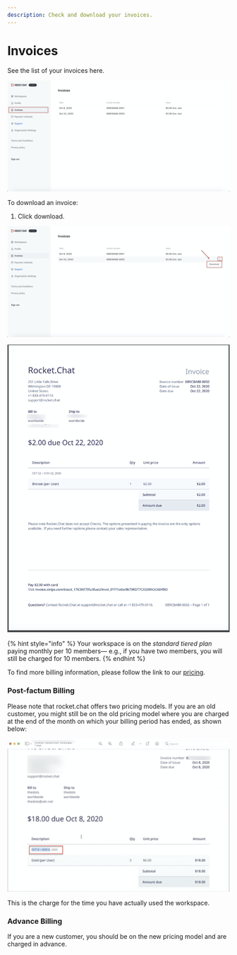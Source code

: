 ```yaml
---
description: Check and download your invoices.
---
```


# Invoices

See the list of your invoices here.

![](<../../../.gitbook/assets/image (91).png>)

To download an invoice:

1. Click download.

![](<../../../.gitbook/assets/image (93).png>)

![](<../../../.gitbook/assets/image (92).png>)

{% hint style="info" %}
Your workspace is on the _standard tiered plan_ paying monthly per 10 members— e.g., if you have two members, you will still be charged for 10 members.
{% endhint %}

To find more billing information, please follow the link to our [pricing](https://rocket.chat/pricing/).

### Post-factum Billing

Please note that rocket.chat offers two pricing models. If you are an old customer, you might still be on the old pricing model where you are charged at the end of the month on which your billing period has ended, as shown below:

![](<../../../.gitbook/assets/image (308) (2) (2) (1) (1) (2).png>)

This is the charge for the time you have actually used the workspace.

### Advance Billing

If you are a new customer, you should be on the new pricing model and are charged in advance.
